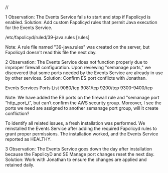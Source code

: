 //

1 Observation: The Events Service fails to start and stop if Fapolicyd is enabled.
Solution: Add custom Fapolicyd rules that permit Java execution for the Events Service.
 
/etc/fapolicyd/ruled/39-java.rules
[rules]

Note: A rule file named "39-java.rules" was created on the server, but Fapolicyd doesn't read this file the next day.


2 Observation: The Events Service does not function properly due to improper firewall configuration. Upon reviewing "semanage ports,"  we discovered that some ports needed by the Events Service are already in use by other services.
Solution: Confirm ES port conflicts with Jonathan.

Events Services Ports List
9080/tcp
9081/tcp
9200/tcp
9300-9400/tcp

Note: We have added the ES ports on the firewall rule and "semanage port “http_port_t”, but can’t confirm the AWS security group. Moreover, I see the ports we need are assigned to another semanage port group, will it create confliction? 

To identify all related issues, a fresh installation was performed. We reinstalled the Events Service after adding the required Fapolicyd rules to grant proper permissions. The installation worked, and the Events Service reported as HEALTHY.

3 Observation: The Events Service goes down the day after installation because the FapolicyD and SE Manage port changes reset the next day.
Solution: Work with Jonathan to ensure the changes are applied and retained daily.
